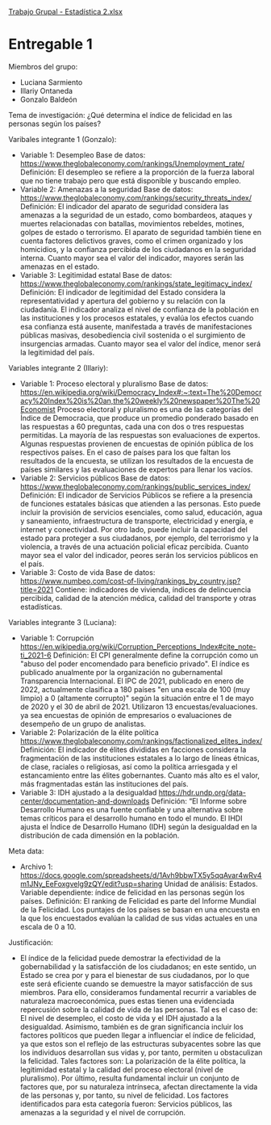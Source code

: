 [Trabajo Grupal - Estadística 2.xlsx](https://github.com/Gbaldeonb/Estadistica/files/9539920/Trabajo.Grupal.-.Estadistica.2.xlsx)
# Entregable 1

Miembros del grupo:

- Luciana Sarmiento
- Illariy Ontaneda
- Gonzalo Baldeón

Tema de investigación: ¿Qué determina el índice de felicidad en las personas según los países?

Varibales integrante 1 (Gonzalo):
- Variable 1: Desempleo 
Base de datos: https://www.theglobaleconomy.com/rankings/Unemployment_rate/ 
Definición: El desempleo se refiere a la proporción de la fuerza laboral que no tiene trabajo pero que está disponible y buscando empleo.
- Variable 2: Amenazas a la seguridad 
Base de datos: https://www.theglobaleconomy.com/rankings/security_threats_index/
Definición: El indicador del aparato de seguridad considera las amenazas a la seguridad de un estado, como bombardeos, ataques y muertes relacionadas con batallas, movimientos rebeldes, motines, golpes de estado o terrorismo. El aparato de seguridad también tiene en cuenta factores delictivos graves, como el crimen organizado y los homicidios, y la confianza percibida de los ciudadanos en la seguridad interna. Cuanto mayor sea el valor del indicador, mayores serán las amenazas en el estado.
- Variable 3: Legitimidad estatal
Base de datos: https://www.theglobaleconomy.com/rankings/state_legitimacy_index/
Definición: El indicador de legitimidad del Estado considera la representatividad y apertura del gobierno y su relación con la ciudadanía. El indicador analiza el nivel de confianza de la población en las instituciones y los procesos estatales, y evalúa los efectos cuando esa confianza está ausente, manifestada a través de manifestaciones públicas masivas, desobediencia civil sostenida o el surgimiento de insurgencias armadas. Cuanto mayor sea el valor del índice, menor será la legitimidad del país.

Variables integrante 2 (Illariy):
- Variable 1: Proceso electoral y pluralismo 
Base de datos: 
https://en.wikipedia.org/wiki/Democracy_Index#:~:text=The%20Democracy%20Index%20is%20an,the%20weekly%20newspaper%20The%20Economist 
Proceso electoral y pluralismo es una de las categorías del Índice de Democracia, que produce un promedio ponderado basado en las respuestas a 60 preguntas, cada una con dos o tres respuestas permitidas. La mayoría de las respuestas son evaluaciones de expertos. Algunas respuestas provienen de encuestas de opinión pública de los respectivos países. En el caso de países para los que faltan los resultados de la encuesta, se utilizan los resultados de la encuesta de países similares y las evaluaciones de expertos para llenar los vacíos.
- Variable 2: Servicios públicos
Base de datos: https://www.theglobaleconomy.com/rankings/public_services_index/
Definición: El indicador de Servicios Públicos se refiere a la presencia de funciones estatales básicas que atienden a las personas. Esto puede incluir la provisión de servicios esenciales, como salud, educación, agua y saneamiento, infraestructura de transporte, electricidad y energía, e internet y conectividad. Por otro lado, puede incluir la capacidad del estado para proteger a sus ciudadanos, por ejemplo, del terrorismo y la violencia, a través de una actuación policial eficaz percibida. Cuanto mayor sea el valor del indicador, peores serán los servicios públicos en el país.
- Variable 3: Costo de vida
Base de datos: 
https://www.numbeo.com/cost-of-living/rankings_by_country.jsp?title=2021
Contiene: indicadores de vivienda, índices de delincuencia percibida, calidad de la atención médica, calidad del transporte y otras estadísticas.

Variables integrante 3 (Luciana):
- Variable 1: Corrupción 
https://en.wikipedia.org/wiki/Corruption_Perceptions_Index#cite_note-ti_2021-6
Definición: El CPI generalmente define la corrupción como un "abuso del poder encomendado para beneficio privado". El índice es publicado anualmente por la organización no gubernamental Transparencia Internacional. El IPC de 2021, publicado en enero de 2022, actualmente clasifica a 180 países "en una escala de 100 (muy limpio) a 0 (altamente corrupto)" según la situación entre el 1 de mayo de 2020 y el 30 de abril de 2021. Utilizaron 13 encuestas/evaluaciones. ya sea encuestas de opinión de empresarios o evaluaciones de desempeño de un grupo de analistas.
- Variable 2: Polarización de la élite política
https://www.theglobaleconomy.com/rankings/factionalized_elites_index/ 
Definición: El indicador de élites divididas en facciones considera la fragmentación de las instituciones estatales a lo largo de líneas étnicas, de clase, raciales o religiosas, así como la política arriesgada y el estancamiento entre las élites gobernantes. Cuanto más alto es el valor, más fragmentadas están las instituciones del país.
- Variable 3: IDH ajustado a la desigualdad
https://hdr.undp.org/data-center/documentation-and-downloads 
Definición: “El Informe sobre Desarrollo Humano es una fuente confiable y una alternativa sobre temas críticos para el desarrollo humano en todo el mundo. El IHDI ajusta el Índice de Desarrollo Humano (IDH) según la desigualdad en la distribución de cada dimensión en la población.

Meta data:

- Archivo 1: https://docs.google.com/spreadsheets/d/1Avh9bbwTX5y5qqAvar4wRv4m1JNy_EeFoxgvelg9zQY/edit?usp=sharing 
Unidad de análisis: Estados.
Variable dependiente: índice de felicidad en las personas según los países.
Definición: El ranking de Felicidad es parte del Informe Mundial de la Felicidad. Los puntajes de los países se basan en una encuesta en la que los encuestados evalúan la calidad de sus vidas actuales en una escala de 0 a 10.


Justificación:

- El índice de la felicidad puede demostrar la efectividad de la gobernabilidad y la satisfacción de los ciudadanos; en este sentido, un Estado se crea por y para el bienestar de sus ciudadanos, por lo que este será eficiente cuando se demuestre la mayor satisfacción de sus miembros. 
Para ello, consideramos fundamental recurrir a variables de naturaleza macroeconómica, pues estas tienen una evidenciada repercusión sobre la calidad de vida de las personas. Tal es el caso de: El nivel de desempleo, el costo de vida y el IDH ajustado a la desigualdad. Asimismo, también es de gran significancia incluir los factores políticos que pueden llegar a influenciar el índice de felicidad, ya que estos son el reflejo de las estructuras subyacentes sobre las que los individuos desarrollan sus vidas y, por tanto, permiten u obstaculizan la felicidad. Tales factores son: La polarización de la élite política, la legitimidad estatal y la calidad del proceso electoral (nivel de pluralismo). Por último, resulta fundamental incluir un conjunto de factores que, por su naturaleza intrínseca, afectan directamente la vida de las personas y, por tanto, su nivel de felicidad. Los factores identificados para esta categoría fueron: Servicios públicos, las amenazas a la seguridad y el nivel de corrupción.
